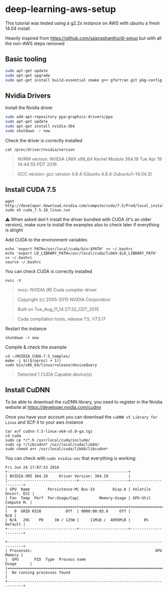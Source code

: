 # deep-learning-aws-setup

This tutorial was tested using a g2.2x instance on AWS with ubuntu a fresh 14.04 install.

Heavily inspired from https://github.com/saiprashanths/dl-setup but with all the non-AWS steps removed

## Basic tooling

```bash
sudo apt-get update  
sudo apt-get upgrade  
sudo apt-get install build-essential cmake g++ gfortran git pkg-config python-dev software-properties-common wget htop
```

## Nvidia Drivers

Install the Nvidia driver

```bash
sudo add-apt-repository ppa:graphics-drivers/ppa
sudo apt-get update
sudo apt-get install nvidia-364
sudo shutdown -r now
```

Check the driver is correctly installed

```
cat /proc/driver/nvidia/version
```
> NVRM version: NVIDIA UNIX x86_64 Kernel Module  364.19  Tue Apr 19 14:44:55 PDT 2016

> GCC version:  gcc version 4.8.4 (Ubuntu 4.8.4-2ubuntu1~14.04.3)

## Install CUDA 7.5
```
wget http://developer.download.nvidia.com/compute/cuda/7.5/Prod/local_installers/cuda_7.5.18_linux.run
sudo sh cuda_7.5.18_linux.run
```
:warning: When asked don't install the driver bundled with CUDA (it's an older version), make sure to install the examples also to check later if everything is alright

Add CUDA to the environment variables

```
echo 'export PATH=/usr/local/cuda/bin:$PATH' >> ~/.bashrc
echo 'export LD_LIBRARY_PATH=/usr/local/cuda/lib64:$LD_LIBRARY_PATH' >> ~/.bashrc
source ~/.bashrc
```

You can check CUDA is correctly installed
```
nvcc -V
```

> nvcc: NVIDIA (R) Cuda compiler driver

> Copyright (c) 2005-2015 NVIDIA Corporation

> Built on Tue_Aug_11_14:27:32_CDT_2015

> Cuda compilation tools, release 7.5, V7.5.17

Restart the instance
```
shutdown -r now
```

Compile & check the example
```
cd ~/NVIDIA_CUDA-7.5_Samples/
make -j $(($(nproc) + 1))
sudo bin/x86_64/linux/release/deviceQuery
```

> Detected 1 CUDA Capable device(s)

## Install CuDNN

To be able to download the cuDNN library, you need to register in the Nvidia website at https://developer.nvidia.com/cudnn

Once you have your account you can download the `cuDNN v5 Library for Linux` and SCP it to your aws instance

```
tar xvf cudnn-7.5-linux-x64-v5.0-ga.tgz
cd cuda
sudo cp */*.h /usr/local/cuda/include/
sudo cp */libcudnn* /usr/local/cuda/lib64/
sudo chmod a+r /usr/local/cuda/lib64/libcudnn*
```

You can check with `sudo nvidia-smi` that everything is working:
```
Fri Jun 24 17:07:53 2016
+------------------------------------------------------+
| NVIDIA-SMI 364.19     Driver Version: 364.19         |
|-------------------------------+----------------------+----------------------+
| GPU  Name        Persistence-M| Bus-Id        Disp.A | Volatile Uncorr. ECC |
| Fan  Temp  Perf  Pwr:Usage/Cap|         Memory-Usage | GPU-Util  Compute M. |
|===============================+======================+======================|
|   0  GRID K520           Off  | 0000:00:03.0     Off |                  N/A |
| N/A   29C    P0     1W / 125W |     11MiB /  4095MiB |      0%      Default |
+-------------------------------+----------------------+----------------------+

+-----------------------------------------------------------------------------+
| Processes:                                                       GPU Memory |
|  GPU       PID  Type  Process name                               Usage      |
|=============================================================================|
|  No running processes found                                                 |
+-----------------------------------------------------------------------------+
```
